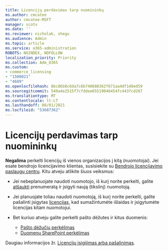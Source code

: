 ```yaml
---
title: Licencijų perdavimas tarp nuomininkų
ms.author: cmcatee
author: cmcatee-MSFT
manager: scotv
ms.date: ''
ms.reviewer: nicholak, shegu
ms.audience: Admin
ms.topic: article
ms.service: o365-administration
ROBOTS: NOINDEX, NOFOLLOW
localization_priority: Priority
ms.collection: Adm_O365
ms.custom:
- commerce_licensing
- "1500021"
- "4689"
ms.openlocfilehash: 8bc86b8c6da7c6b740688362f671aa4df148ed59
ms.sourcegitcommit: 540a4e2515f7cfddee65519046454fc4437cd287
ms.translationtype: MT
ms.contentlocale: lt-LT
ms.lasthandoff: 08/01/2021
ms.locfileid: "53687362"
---
```

# <a name="transfer-licenses-between-tenants"></a>Licencijų perdavimas tarp nuomininkų

**Negalima** perkelti licencijų iš vienos organizacijos į kitą (nuomotojai). Jei esate bendrojo licencijavimo klientas, susisiekite su [Bendrojo licencijavimo paslaugų centru](https://support.microsoft.com/help/4471406/how-to-contact-the-microsoft-volume-licensing-service-center). Kitu atveju atlikite šiuos veiksmus:

- Jei nebeplanuojate naudoti nuomotojo, iš kurį norite perkelti, galite [atšaukti](https://admin.microsoft.com/Adminportal/Home?source=applauncher#/subscriptions) prenumeratą ir įsigyti naują [](https://www.microsoft.com/microsoft-365/business/compare-all-microsoft-365-business-products?rtc=2&activetab=tab:primaryr2) (tikslinį) nuomotoją.
- Jei planuojate toliau naudoti nuomotoją, iš kurį norite perkelti, galite pašalinti įsigytas [licencijas,](/microsoft-365/commerce/licenses/buy-licenses#buy-or-remove-licenses-for-your-business-subscription) kad sumažintumėte išlaidas ir įsigytumėte licencijas kitam nuomotojui.
- Bet kuriuo atveju galite perkelti pašto dėžutes ir kitus duomenis:

    - [Pašto dėžučių perkėlimas](/Exchange/mailbox-migration/migrate-mailboxes-across-tenants)
    - [Duomenų SharePoint perkėlimas](https://aka.ms/modernSpoAdminCenter/CloudContentMigrations)

Daugiau informacijos žr. [Licencijų įsigijimas arba pašalinimas](/microsoft-365/commerce/licenses/buy-licenses).